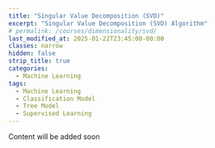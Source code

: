 ```yaml
---
title: "Singular Value Decomposition (SVD)"
excerpt: "Singular Value Decomposition (SVD) Algorithm"
# permalink: /courses/dimensionality/svd/
last_modified_at: 2025-01-22T23:45:00-00:00
classes: narrow
hidden: false
strip_title: true
categories:
  - Machine Learning
tags: 
  - Machine Learning
  - Classification Model
  - Tree Model
  - Supervised Learning
---
```

Content will be added soon